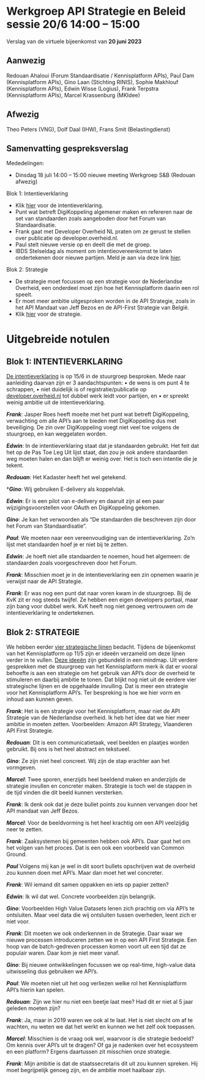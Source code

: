 # Werkgroep API Strategie en Beleid sessie 20/6 14:00 – 15:00
Verslag van de virtuele bijeenkomst van **20 juni 2023**

## Aanwezig
Redouan Ahaloui (Forum Standaardisatie / Kennisplatform APIs), Paul Dam (Kennisplatform APIs), Gino Laan (Stichting RINIS), Sophie Makhlouf (Kennisplatform APIs), Edwin Wisse (Logius), Frank Terpstra (Kennisplatform APIs), Marcel Krassenburg (MKIdee)

## Afwezig
Theo Peters (VNG), Dolf Daal (IHW), Frans Smit (Belastingdienst)

## Samenvatting gespreksverslag

Mededelingen:
-	Dinsdag 18 juli 14:00 – 15:00 nieuwe meeting Werkgroep S&B (Redouan afwezig)

Blok 1: Intentieverklaring
-	Klik [hier](https://github.com/Geonovum/KP-APIs/blob/master/overleggen/Werkgroep%20API%20strategie%20en%20beleid/Werkversie/intentieverklaring.md) voor de intentieverklaring.
-	Punt wat betreft DigiKoppeling algemener maken en refereren naar de set van standaarden zoals aangeboden door het Forum van Standaardisatie. 
-	Frank gaat met Developer Overheid NL praten om ze gerust te stellen over publicatie op developer.overheid.nl.
-	Paul stelt nieuwe versie op en deelt die met de groep. 
-	IBDS Stelseldag als moment om intentieovereenkomst te laten ondertekenen door nieuwe partijen. Meld je aan via deze link [hier](https://realisatieibds.pleio.nl/events/view/46addf7f-5c2a-4434-abdf-bd627e7d8444/save-the-date-op-23-11-23-is-er-een-ibds-dag). 

Blok 2: Strategie
-	De strategie moet focussen op een strategie voor de Nederlandse Overheid, een onderdeel moet zijn hoe het Kennisplatform daarin een rol speelt. 
-	Er moet meer ambitie uitgesproken worden in de API Strategie, zoals in het API Mandaat van Jeff Bezos en de API-First Strategie van België. 
-	Klik [hier](https://github.com/Geonovum/KP-APIs/blob/master/overleggen/Werkgroep%20API%20strategie%20en%20beleid/Werkversie/strategie.md) voor de strategie. 

# Uitgebreide notulen

## Blok 1: INTENTIEVERKLARING

[De intentieverklaring](https://github.com/Geonovum/KP-APIs/blob/master/overleggen/Werkgroep%20API%20strategie%20en%20beleid/Werkversie/intentieverklaring.md) is op 15/6 in de stuurgroep besproken. Mede naar aanleiding daarvan zijn er 3 aandachtspunten:
•	de wens is om punt 4 te schrappen,
•	niet duidelijk is of registratie/publicatie op [developer.overheid.nl](https://developer.overheid.nl) tot dubbel werk leidt voor partijen, en
•	er spreekt weinig ambitie uit de intentieverklaring.
 
***Frank***:
Jasper Roes heeft moeite met het punt wat betreft DigiKoppeling, verwachting om alle API’s aan te bieden met DigiKoppeling dus met beveiliging. De zin over DigiKoppeling voegt niet veel toe volgens de stuurgroep, en kan weggelaten worden. 

***Edwin***:
In de intentieverklaring staat dat je standaarden gebruikt. Het feit dat het op de Pas Toe Leg Uit lijst staat, dan zou je ook andere standaarden weg moeten halen en dan blijft er weinig over. Het is toch een intentie die je tekent. 

***Redouan***:
Het Kadaster heeft het wel getekend. 

****Gino***:
Wij gebruiken E-delivery als koppelvlak. 

***Edwin***:
Er is een pilot van e-delivery en daaruit zijn al een paar wijzigingsvoorstellen voor OAuth en DigiKoppeling gekomen. 

***Gino***:
Je kan het verwoorden als “De standaarden die beschreven zijn door het Forum van Standaardisatie”. 

***Paul***:
We moeten naar een vereenvoudiging van de intentieverklaring. Zo’n lijst met standaarden hoef je er niet bij te zetten. 

***Edwin***:
Je hoeft niet alle standaarden te noemen, houd het algemeen: de standaarden zoals voorgeschreven door het Forum.

***Frank***:
Misschien moet je in de intentieverklaring een zin opnemen waarin je verwijst naar de API Strategie. 

***Frank***:
Er was nog een punt dat naar voren kwam in de stuurgroep. Bij de KvK zit er nog steeds twijfel. Ze hebben een eigen developers portaal, maar zijn bang voor dubbel werk. KvK heeft nog niet genoeg vertrouwen om de intentieverklaring te ondertekenen.


## Blok 2: STRATEGIE

We hebben eerder [vier strategische lijnen](https://github.com/Geonovum/KP-APIs/blob/master/overleggen/Werkgroep%20API%20strategie%20en%20beleid/Werkversie/strategie.md) bedacht. Tijdens de bijeenkomst van het Kennisplatform op 11/5 zijn er ideeën verzameld om deze lijnen verder in te vullen. [Deze ideeën]([https://github.com/Geonovum/KP-APIs/blob/master/overleggen/Werkgroep%20API%20strategie%20en%20beleid/Gebruikerswensen/mindmap.md) zijn gebundeld in een mindmap. Uit verdere gesprekken met de stuurgroep van het Kennisplatform merk ik dat er vooral behoefte is aan een strategie om het gebruik van API’s door de overheid te stimuleren en daarbij ambitie te tonen. Dat blijkt nog niet uit de eerdere vier strategische lijnen en de opgehaalde invulling. Dat is meer een strategie voor het Kennisplatform API’s. Ter bespreking is hoe we hier vorm en inhoud aan kunnen geven.


***Frank***:
Het is een strategie voor het Kennisplatform, maar niet de API Strategie van de Nederlandse overheid. Ik heb het idee dat we hier meer ambitie in moeten zetten. Voorbeelden: Amazon API Strategy, Vlaanderen API First Strategie. 

***Redouan***:
Dit is een communicatietaak, veel beelden en plaatjes worden gebruikt. Bij ons is het heel abstract en tekstueel. 

***Gino***:
Ze zijn niet heel concreet. Wij zijn de stap erachter aan het vormgeven. 

***Marcel***:
Twee sporen, enerzijds heel beeldend maken en anderzijds de strategie invullen en concreter maken. Strategie is toch wel de stappen in de tijd vinden die dit beeld kunnen versterken.

***Frank***:
Ik denk ook dat je deze bullet points zou kunnen vervangen door het API mandaat van Jeff Bezos. 

***Marcel***:
Voor de beeldvorming is het heel krachtig om een API veelzijdig neer te zetten.

***Frank***:
Zaaksystemen bij gemeenten hebben ook API’s. Daar gaat het om het volgen van het proces. Dat is een ook een voorbeeld van Common Ground. 

***Paul***
Volgens mij kan je wel in dit soort bullets opschrijven wat de overheid zou kunnen doen met API’s. Maar dan moet het wel concreter. 

***Frank***:
Wil iemand dit samen oppakken en iets op papier zetten?

***Edwin***:
Ik wil dat wel. Concrete voorbeelden zijn belangrijk.

***Gino***:
Voorbeelden High Value Datasets lenen zich prachtig om via API’s te ontsluiten. Maar veel data die wij ontsluiten tussen overheden, leent zich er niet voor. 

***Frank***:
Dit moeten we ook onderkennen in de Strategie. Daar waar we nieuwe processen introduceren zetten we in op een API First Strategie. Een hoop van de batch-gedreven processen komen voort uit een tijd dat ze populair waren. Daar kom je niet meer vanaf. 

***Gino***:
Bij nieuwe ontwikkelingen focussen we op real-time, high-value data uitwisseling dus gebruiken we API’s. 

***Paul***:
We moeten niet uit het oog verliezen welke rol het Kennisplatform API’s hierin kan spelen. 

***Redouan***:
Zijn we hier nu niet een beetje laat mee? Had dit er niet al 5 jaar geleden moeten zijn?

***Frank***:
Ja, maar in 2019 waren we ook al te laat. Het is niet slecht om af te wachten, nu weten we dat het werkt en kunnen we het zelf ook toepassen.

***Marcel***:
Misschien is de vraag ook wel, waarvoor is die strategie bedoeld? Om kennis over API’s uit te dragen? Of ga je nadenken over het ecosysteem en een platform? Ergens daartussen zit misschien onze strategie.

***Frank***:
Mijn ambitie is dat de staatssecretaris dit uit zou kunnen spreken. Hij moet begrijpelijk genoeg zijn, en de ambitie moet haalbaar zijn. 
